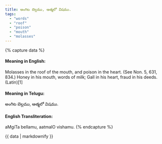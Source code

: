 ```yaml
---
title: అంగిట బెల్లము, ఆత్మలో విషము.
tags:
  - "words"
  - "roof"
  - "poison"
  - "mouth"
  - "molasses"
---
```


{% capture data %}
#### Meaning in English:
Molasses in the roof of the mouth, and poison in the heart.
(See Non. 5, 631, 834.)
Honey in his mouth, words of milk; Gall in his heart, fraud in his deeds. (Latin)[1]

#### Meaning in Telugu:
అంగిట బెల్లము, ఆత్మలో విషము.

#### English Transliteration:
aMgiTa bellamu, aatmalO vishamu.
{% endcapture %}

{{ data | markdownify }}

